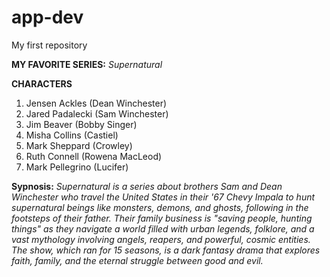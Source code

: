 # app-dev
My first repository

**MY FAVORITE SERIES:**
*Supernatural*

**CHARACTERS**
1. Jensen Ackles (Dean Winchester)
2. Jared Padalecki (Sam Winchester)
3. Jim Beaver (Bobby Singer)
4. Misha Collins (Castiel)
5. Mark Sheppard (Crowley)
6. Ruth Connell (Rowena MacLeod)
7. Mark Pellegrino (Lucifer)

**Sypnosis:**
*Supernatural is a series about brothers Sam and Dean Winchester who travel the United States in their '67 Chevy Impala to hunt supernatural beings like monsters, demons, and ghosts, following in the footsteps of their father. Their family business is "saving people, hunting things" as they navigate a world filled with urban legends, folklore, and a vast mythology involving angels, reapers, and powerful, cosmic entities. The show, which ran for 15 seasons, is a dark fantasy drama that explores faith, family, and the eternal struggle between good and evil.*


